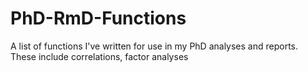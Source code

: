 # PhD-RmD-Functions
A list of functions I've written for use in my PhD analyses and reports. These include correlations, factor analyses
